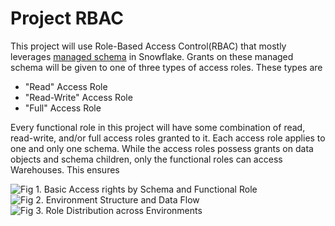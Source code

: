# Project RBAC 
This project will use Role-Based Access Control(RBAC) that mostly leverages [managed schema](https://docs.snowflake.com/en/user-guide/security-access-control-configure#label-managed-access-schemas) in Snowflake. Grants on these managed schema will be given to one of three types of access roles. These types are
- "Read" Access Role
- "Read-Write" Access Role
- "Full" Access Role

Every functional role in this project will have some combination of read, read-write, and/or full access roles granted to it. Each access role applies to one and only one schema. While the access roles possess grants on data objects and schema children, only the functional roles can access Warehouses. This ensures 

![Fig 1. Basic Access rights by Schema and Functional Role](https://github.com/sherlock-wings/snowflake_sandbox/blob/bug_fix/reconfigure_rbac_scripts/RBAC/miro/functional_role_diagram.jpg)
![Fig 2. Environment Structure and Data Flow](https://github.com/sherlock-wings/snowflake_sandbox/blob/bug_fix/reconfigure_rbac_scripts/RBAC/miro/environment_structure.jpg)
![Fig 3. Role Distribution across Environments](https://github.com/sherlock-wings/snowflake_sandbox/blob/bug_fix/reconfigure_rbac_scripts/RBAC/miro/roles_across_environments.jpg)
